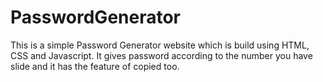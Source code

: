 # PasswordGenerator
This is a simple Password Generator website which is build using HTML, CSS and Javascript.
It gives password according to the number you have slide and it has the feature of copied too.
